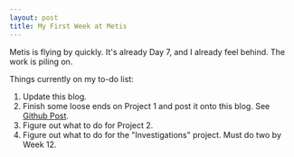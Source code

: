 ```yaml
---
layout: post
title: My First Week at Metis
---
```


Metis is flying by quickly. It's already Day 7, and I already feel behind. The work is piling on.

Things currently on my to-do list:

1. Update this blog.
2. Finish some loose ends on Project 1 and post it onto this blog. See [Github Post]("https://github.com/metis-sf-spring-2019-project-1/MTA_Data_Analysis").
3. Figure out what to do for Project 2.
4. Figure out what to do for the "Investigations" project. Must do two by Week 12.

